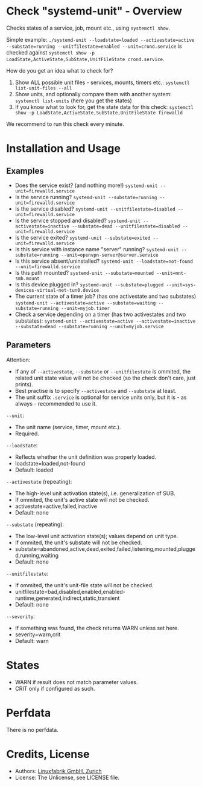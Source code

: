 # Check "systemd-unit" - Overview

Checks states of a service, job, mount etc., using `systemctl show`.

Simple example: `./systemd-unit --loadstate=loaded --activestate=active --substate=running --unitfilestate=enabled --unit=crond.service` is checked against `systemctl show -p LoadState,ActiveState,SubState,UnitFileState crond.service`.

How do you get an idea what to check for?

1. Show ALL possible unit files - services, mounts, timers etc.: `systemctl list-unit-files --all`
2. Show units, and optionally compare them with another system: `systemctl list-units` (here you get the states)
3. If you know what to look for, get the state data for this check: `systemctl show -p LoadState,ActiveState,SubState,UnitFileState firewalld`

We recommend to run this check every minute.


# Installation and Usage

## Examples

* Does the service exist? (and nothing more!) `systemd-unit --unit=firewalld.service`
* Is the service running? `systemd-unit --substate=running --unit=firewalld.service`
* Is the service disabled? `systemd-unit --unitfilestate=disabled --unit=firewalld.service`
* Is the service stopped and disabled? `systemd-unit --activestate=inactive --substate=dead --unitfilestate=disabled --unit=firewalld.service`
* Is the service exited? `systemd-unit --substate=exited --unit=firewalld.service`
* Is this service with instance name "server" running? `systemd-unit --substate=running --unit=openvpn-server@server.service`
* Is this service absent/uninstalled? `systemd-unit --loadstate=not-found --unit=firewalld.service`
* Is this path mounted? `systemd-unit --substate=mounted --unit=mnt-smb.mount`
* Is this device plugged in? `systemd-unit --substate=plugged --unit=sys-devices-virtual-net-tun0.device`
* The current state of a timer job? (has one activestate and two substates) `systemd-unit --activestate=active --substate=waiting --substate=running --unit=myjob.timer`
* Check a service depending on a timer (has two activestates and two substates): `systemd-unit --activestate=active --activestate=inactive --substate=dead --substate=running --unit=myjob.service`


## Parameters

Attention:
* If any of `--activestate`, `--substate` or `--unitfilestate` is ommited, the related unit state value will not be checked (so the check don't care, just prints).
* Best practise is to specify `--activestate` and `--substate` at least.
* The unit suffix `.service` is optional for service units only, but it is - as always - recommended to use it.

`--unit`:
* The unit name (service, timer, mount etc.).
* Required.

`--loadstate`:
* Reflects whether the unit definition was properly loaded.
* loadstate=loaded,not-found
* Default: loaded

`--activestate` (repeating):
* The high-level unit activation state(s), i.e. generalization of SUB.
* If ommited, the unit's active state will not be checked.
* activestate=active,failed,inactive
* Default: none

`--substate` (repeating):
* The low-level unit activation state(s); values depend on unit type.
* If ommited, the unit's substate will not be checked.
* substate=abandoned,active,dead,exited,failed,listening,mounted,plugged,running,waiting
* Default: none

`--unitfilestate`:
* If ommited, the unit's unit-file state will not be checked.
* unitfilestate=bad,disabled,enabled,enabled-runtime,generated,indirect,static,transient
* Default: none

`--severity`:
* If something was found, the check returns WARN unless set here.
* severity=warn,crit
* Default: warn


# States

* WARN if result does not match parameter values.
* CRIT only if configured as such.


# Perfdata

There is no perfdata.


# Credits, License

* Authors: [Linuxfabrik GmbH, Zurich](https://www.linuxfabrik.ch)
* License: The Unlicense, see LICENSE file.
